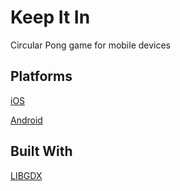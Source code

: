 # Keep It In
Circular Pong game for mobile devices

## Platforms
[iOS](https://itunes.apple.com/us/app/keep-it-in/id1351928315?ls=1&mt=8)

[Android](https://play.google.com/store/apps/details?id=com.chrishaen.keepitin)

## Built With
[LIBGDX](https://github.com/libgdx/libgdx)
